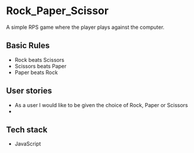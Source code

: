 # Rock_Paper_Scissor

A simple RPS game where the player plays against the computer.


## Basic Rules
- Rock beats Scissors
- Scissors beats Paper
- Paper beats Rock

## User stories
- As a user I would like to be given the choice of Rock, Paper or Scissors
- 
## Tech stack
- JavaScript
